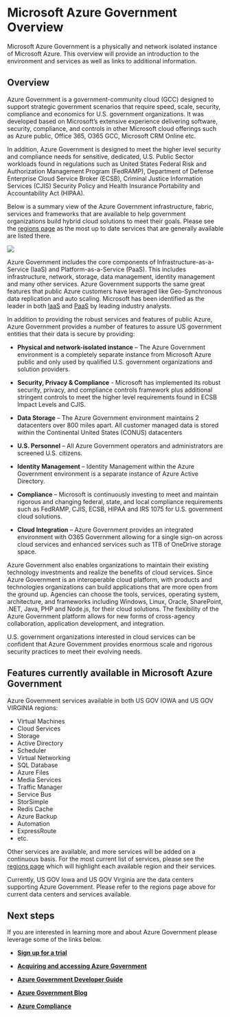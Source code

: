 <properties 
   pageTitle="Azure Government Overview" 
   description="This article provides an overview of the Azure Government Cloud capabilities and the trustworthy design and security used to support compliance applicable to federal, state, and local government organizations and their partners. " 
   services="Azure-Government" 
   documentationCenter="" 
   authors="joharve2" 
   manager="chrisnie" 
   editor=""/>

<tags
   ms.service="multiple"
   ms.devlang="na"
   ms.topic="article"
   ms.tgt_pltfrm="na"
   ms.workload="azure-government" 
   ms.date="10/28/2015"
   ms.author="jharve"/>

# Microsoft Azure Government Overview
<p> Microsoft Azure Government is a physically and network isolated instance of Microsoft Azure.  This overview will provide an introduction to the environment and services as well as links to additional information.

## <a name="Overview"></a>Overview
Azure Government is a government-community cloud (GCC) designed to support strategic government scenarios that require speed, scale, security, compliance and economics for U.S. government organizations.   It was developed based on Microsoft’s extensive experience delivering software, security, compliance, and controls in other Microsoft cloud offerings such as Azure public, Office 365, O365 GCC, Microsoft CRM Online etc. 

In addition, Azure Government is designed to meet the higher level security and compliance needs for sensitive, dedicated, U.S. Public Sector workloads found in regulations such as United States Federal Risk and Authorization Management Program (FedRAMP), Department of Defense Enterprise Cloud Service Broker (ECSB), Criminal Justice Information Services (CJIS) Security Policy and Health Insurance Portability and Accountability Act (HIPAA).     

Below is a summary view of the Azure Government infrastructure, fabric, services and frameworks that are available to help government organizations build hybrid cloud solutions to meet their goals.  Please see the [regions page](https://azure.microsoft.com/regions/#services) as the most up to date services that are generally available are listed there.

![][2]

Azure Government includes the core components of Infrastructure-as-a-Service (IaaS) and Platform-as-a-Service (PaaS).  This includes infrastructure, network, storage, data management, identity management and many other services.  Azure Government supports the same great features that public Azure customers have leveraged like Geo-Synchronous data replication and auto scaling. Microsoft has been identified as the leader in both <a href="https://www.gartner.com/doc/2575715/magic-quadrant-cloud-infrastructure-service" target="_new">IaaS</a> and <a href="https://www.gartner.com/doc/2645317/magic-quadrant-enterprise-application-platform" target="_new">PaaS<a/> by leading industry analysts.

In addition to providing the robust services and features of public Azure, Azure Government provides a number of features to assure US government entities that their data is secure by providing:

* **Physical and network-isolated instance** – The Azure Government environment is a completely separate instance from Microsoft Azure public and only used by qualified U.S. government organizations and solution providers.

* **Security, Privacy & Compliance** - Microsoft has implemented its robust security, privacy, and compliance controls framework plus additional stringent controls to meet the higher level requirements found in ECSB Impact Levels and CJIS. 

* **Data Storage** – The Azure Government environment maintains 2 datacenters over 800 miles apart. All customer managed data is stored within the Continental United States (CONUS) datacenters

* **U.S. Personnel** – All Azure Government operators and administrators are screened U.S. citizens.

* **Identity Management** – Identity Management within the Azure Government environment is a separate instance of Azure Active Directory.

* **Compliance** – Microsoft is continuously investing to meet and maintain rigorous and changing federal, state, and local compliance requirements such as FedRAMP, CJIS, ECSB, HIPAA and IRS 1075 for U.S. government cloud solutions. 

* **Cloud Integration** – Azure Government provides an integrated environment with O365 Government allowing for a single sign-on across cloud services and enhanced services such as 1TB of OneDrive storage space.


Azure Government also enables organizations to maintain their existing technology investments and realize the benefits of cloud services.  Since Azure Government is an interoperable cloud platform, with products and technologies organizations can build applications that are more open from the ground up.  Agencies can choose the tools, services, operating system, architecture, and frameworks including Windows, Linux, Oracle, SharePoint, .NET, Java, PHP and Node.js, for their cloud solutions. The flexibility of the Azure Government platform allows for new forms of cross-agency collaboration, application development, and integration.  

U.S. government organizations interested in cloud services can be confident that Azure Government provides enormous scale and rigorous security practices to meet their evolving needs. 

## <a name="Features"></a> Features currently available in Microsoft Azure Government
Azure Government services available in both US GOV IOWA and US GOV VIRGINIA regions:

* Virtual Machines
* Cloud Services
* Storage
* Active Directory
* Scheduler
* Virtual Networking
* SQL Database
* Azure Files
* Media Services
* Traffic Manager
* Service Bus
* StorSimple
* Redis Cache
* Azure Backup
* Automation
* ExpressRoute
* etc.

Other services are available, and more services will be added on a continuous basis.  For the most current list of services, please see the [regions page](https://azure.microsoft.com/regions/#services) which will highlight each available region and their services.  

Currently, US GOV Iowa and US GOV Virginia are the data centers supporting Azure Government.  Please refer to the regions page above for current data centers and services available.

<!--Every topic should have next steps and links to the next logical set of content to keep the customer engaged -->

## <a name="next"></a>Next steps
If you are interested in learning more and about Azure Government please leverage some of the links below.

* **[Sign up for a trial](https://azuregov.microsoft.com/trial/azuregovtrial)**

* **[Acquiring and accessing Azure Government](http://azure.com/gov)**

* **[Azure Government Developer Guide](/azureazure-government-developer-guide)**

* **[Azure Government Blog](http://blogs.msdn.com/b/azuregov/)**

* **[Azure Compliance](https://azure.microsoft.com/support/trust-center/compliance/)**


<!--- **<A href="/azure-government-service-description">Azure Government Service Descriptions</a>**-->




<!-- Images. -->

[1]: ./media/azure-government-developer-guide/publisherguide.png
[2]: ./media/azure-government-overview/azure-gov-overview.jpg

<!--Link references-->

[Link 1 to another azure.microsoft.com documentation topic]: virtual-machines/virtual-machines-windows-tutorial.md
[Link 2 to another azure.microsoft.com documentation topic]: app-service-web/web-sites-custom-domain-name.md
[Link 3 to another azure.microsoft.com documentation topic]: storage-whatis-account.md
